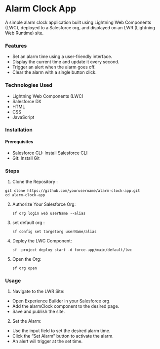 # Alarm Clock App

A simple alarm clock application built using Lightning Web Components (LWC), deployed to a Salesforce org, and displayed on an LWR (Lightning Web Runtime) site.

### Features

- Set an alarm time using a user-friendly interface.
- Display the current time and update it every second.
- Trigger an alert when the alarm goes off.
- Clear the alarm with a single button click.

### Technologies Used

-  Lightning Web Components (LWC)
-  Salesforce DX 
-  HTML 
-  CSS 
-  JavaScript 

### Installation

#### Prerequisites

- Salesforce CLI: Install Salesforce CLI
- Git: Install Git

### Steps

1.  Clone the Repository :
   ```
   git clone https://github.com/yourusername/alarm-clock-app.git
   cd alarm-clock-app
   ```
2. Authorize Your Salesforce Org:
   ```
   sf org login web userName --alias
    ```
   
4. set default org :
   ```
   sf config set targetorg userName/alias
   ```

6. Deploy the LWC Component:
   ```
   sf  project deploy start -d force-app/main/default/lwc
   ```

8. Open the Org:
   ```
   sf org open
   ```

### Usage

 1. Navigate to the LWR Site:
   - Open Experience Builder in your Salesforce org.
   - Add the alarmClock component to the desired page.
   - Save and publish the site.
     
 2. Set the Alarm:
   - Use the input field to set the desired alarm time.
   - Click the “Set Alarm” button to activate the alarm.
   - An alert will trigger at the set time.
   
